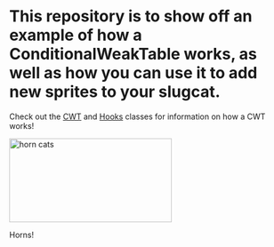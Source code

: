 # This repository is to show off an example of how a ConditionalWeakTable works, as well as how you can use it to add new sprites to your slugcat.
Check out the [CWT](https://github.com/iwantbrioche/CWTExample/blob/master/src/CWT.cs) and [Hooks](https://github.com/iwantbrioche/CWTExample/blob/master/src/Hooks/Hooks.cs) classes for information on how a CWT works!

<img width="292" height="151" alt="horn cats" src="https://github.com/user-attachments/assets/46e4901f-7db5-4738-acd0-ebcaa4525f71" />

Horns!
